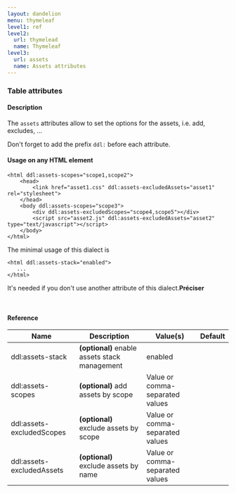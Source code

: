 ```yaml
---
layout: dandelion
menu: thymeleaf
level1: ref
level2:
  url: thymelead
  name: Thymeleaf
level3:
  url: assets
  name: Assets attributes
---
```


<h3>Table attributes</h3>

<h4>Description</h4>

The <code>assets</code> attributes allow to set the options for the assets, i.e. add, excludes, \...

Don\'t forget to add the prefix <code>ddl:</code> before each attribute.

<h4>Usage on any HTML element</h4>

    <html ddl:assets-scopes="scope1,scope2">
        <head>
            <link href="asset1.css" ddl:assets-excludedAssets="asset1" rel="stylesheet">
        </head>
        <body ddl:assets-scopes="scope3">
            <div ddl:assets-excludedScopes="scope4,scope5"></div>
            <script src="asset2.js" ddl:assets-excludedAssets="asset2" type="text/javascript"></script>
        </body>
    </html>

The minimal usage of this dialect is

    <html ddl:assets-stack="enabled">
       ...
    </html>

It's needed if you don't use another attribute of this dialect.**Préciser**


<br />
<h4>Reference</h4>

<table id="tableReference" class="table table-striped table-bordered">
  <thead>
    <tr>
      <th>Name</th>
      <th>Description</th>
      <th>Value(s)</th>
      <th>Default</th>
    </tr>
  </thead>
  <tbody>
  <tr>
    <td>ddl:assets-stack</td>
    <td><strong>(optional)</strong> enable assets stack management</td>
    <td>enabled</td>
    <td></td>
  </tr>
  <tr>
    <td>ddl:assets-scopes</td>
    <td><strong>(optional)</strong> add assets by scope</td>
    <td>Value or comma-separated values</td>
    <td></td>
  </tr>
  <tr>
    <td>ddl:assets-excludedScopes</td>
    <td><strong>(optional)</strong> exclude assets by scope</td>
    <td>Value or comma-separated values</td>
    <td></td>
  </tr>
  <tr>
    <td>ddl:assets-excludedAssets</td>
    <td><strong>(optional)</strong> exclude assets by name</td>
    <td>Value or comma-separated values</td>
    <td></td>
  </tr>
  </tbody>
</table>

<link rel="stylesheet" href="//ajax.aspnetcdn.com/ajax/jquery.dataTables/1.9.4/css/jquery.dataTables.css" />
<script src="http://ajax.aspnetcdn.com/ajax/jquery.dataTables/1.9.4/jquery.dataTables.min.js"></script>
<script src="/assets/js/site_reference.js"></script>